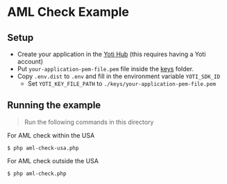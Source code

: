 # AML Check Example

## Setup

* Create your application in the [Yoti Hub](https://hub.yoti.com) (this requires having a Yoti account)
* Put `your-application-pem-file.pem` file inside the [keys](keys) folder.
* Copy `.env.dist` to `.env` and fill in the environment variable `YOTI_SDK_ID`
  * Set `YOTI_KEY_FILE_PATH` to `./keys/your-application-pem-file.pem`

## Running the example

> Run the following commands in this directory

For AML check within the USA
```console
$ php aml-check-usa.php
```

For AML check outside the USA
```console
$ php aml-check.php
```
